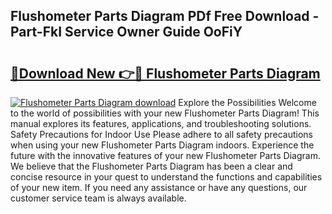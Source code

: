 ## Flushometer Parts Diagram PDf Free Download - Part-FkI Service Owner Guide OoFiY

# <h2><a href="http://dfi0hdq.blite.top/?on=Flushometer+Parts+Diagram">🔗Download New 👉🔴 Flushometer Parts Diagram</a></h2>

[![Flushometer Parts Diagram download](https://i.imgur.com/lujVjoI.png)](http://dfi0hdq.blite.top/?on=Flushometer+Parts+Diagram)
Explore the Possibilities Welcome to the world of possibilities with your new Flushometer Parts Diagram! This manual explores its features, applications, and troubleshooting solutions. Safety Precautions for Indoor Use Please adhere to all safety precautions when using your new Flushometer Parts Diagram indoors. Experience the future with the innovative features of your new Flushometer Parts Diagram. We believe that the Flushometer Parts Diagram has been a clear and concise resource in your quest to understand the functions and capabilities of your new item. If you need any assistance or have any questions, our customer service team is always available.

